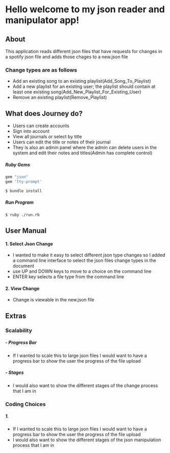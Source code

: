 # Hello welcome to my json reader and manipulator app!

## About
This application reads different json files that have requests for changes in a spotify json file and adds those chages to a new.json file

### Change types are as follows 
- Add an existing song to an existing playlist(Add_Song_To_Playlist)
- Add a new playlist for an existing user; the playlist should contain at least one existing song(Add_New_Playlist_For_Existing_User)
- Remove an existing playlist(Remove_Playlist)

## What does Journey do?

 - Users can create accounts
 - Sign into account
 - View all journals or select by title
 - Users can edit the title or notes of their journal 
 - They is also an admin panel where the admin can delete users in the system and edit their notes and titles(Admin has complete control)

##### Ruby Gems
```sh
gem "json"
gem 'tty-prompt'
```
```sh
$ bundle install
```
##### Run Program
```sh
$ ruby ./run.rb
```

## User Manual 
#### 1. Select Json Change
- I wanted to make it easy to select different json type changes so I added a command line interface to select the json files change types in the document 
- use UP and DOWN keys to move to a choice on the command line
- ENTER key selects a file type from the command line

#### 2. View Change
- Change is viewable in the new.json file

## Extras

### Scalability 

##### - Progress Bar
- If I wanted to scale this to large json files I would want to have a progress bar to show the user the progress of the file upload
##### - Stages
- I would also want to show the different stages of the change process that I am in 

### Coding Choices 

##### 1. 
- If I wanted to scale this to large json files I would want to have a progress bar to show the user the progress of the file upload
- I would also want to show the different stages of the json manipulation process that I am in 




